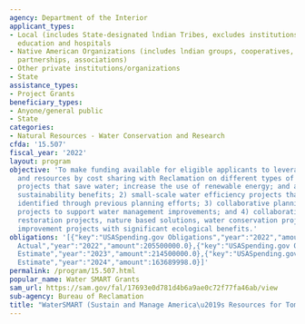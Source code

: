 ```yaml
---
agency: Department of the Interior
applicant_types:
- Local (includes State-designated lndian Tribes, excludes institutions of higher
  education and hospitals
- Native American Organizations (includes lndian groups, cooperatives, corporations,
  partnerships, associations)
- Other private institutions/organizations
- State
assistance_types:
- Project Grants
beneficiary_types:
- Anyone/general public
- State
categories:
- Natural Resources - Water Conservation and Research
cfda: '15.507'
fiscal_year: '2022'
layout: program
objective: 'To make funding available for eligible applicants to leverage their money
  and resources by cost sharing with Reclamation on different types of projects: 1)
  projects that save water; increase the use of renewable energy; and accomplish other
  sustainability benefits; 2) small-scale water efficiency projects that have been
  identified through previous planning efforts; 3) collaborative planning and design
  projects to support water management improvements; and 4) collaboratively developed
  restoration projects, nature based solutions, water conservation projects, and infrastructure
  improvement projects with significant ecological benefits.'
obligations: '[{"key":"USASpending.gov Obligations","year":"2022","amount":64416998.42},{"key":"SAM.gov
  Actual","year":"2022","amount":205500000.0},{"key":"USASpending.gov Obligations","year":"2023","amount":38556122.1},{"key":"SAM.gov
  Estimate","year":"2023","amount":214500000.0},{"key":"USASpending.gov Obligations","year":"2024","amount":0.0},{"key":"SAM.gov
  Estimate","year":"2024","amount":163689998.0}]'
permalink: /program/15.507.html
popular_name: Water SMART Grants
sam_url: https://sam.gov/fal/17693e0d781d4b6a9ae0c72f77fa46ab/view
sub-agency: Bureau of Reclamation
title: "WaterSMART (Sustain and Manage America\u2019s Resources for Tomorrow)"
---
```

